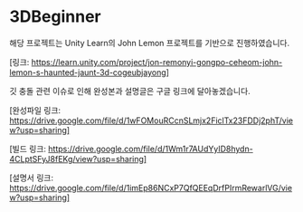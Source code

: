 # 3DBeginner

해당 프로젝트는 Unity Learn의 John Lemon 프로젝트를 기반으로 진행하였습니다.

[링크: https://learn.unity.com/project/jon-remonyi-gongpo-ceheom-john-lemon-s-haunted-jaunt-3d-cogeubjayong]

깃 충돌 관련 이슈로 인해 완성본과 설명글은 구글 링크에 달아놓겠습니다.

[완성파일 링크: https://drive.google.com/file/d/1wFOMouRCcnSLmjx2FiclTx23FDDj2phT/view?usp=sharing]

[빌드 링크: https://drive.google.com/file/d/1Wm1r7AUdYyID8hydn-4CLptSFyJ8fEKg/view?usp=sharing]

[설명서 링크: https://drive.google.com/file/d/1imEp86NCxP7QfQEEqDrfPIrmRewarlVG/view?usp=sharing]
